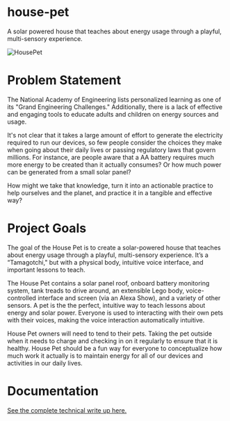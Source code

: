 # house-pet
A solar powered house that teaches about energy usage through a playful, multi-sensory experience.

![HousePet](https://images.squarespace-cdn.com/content/v1/5dd781860c835d40302e6d76/1575196571931-XJZOXEUO54XNLNGZDNJI/ke17ZwdGBToddI8pDm48kCgyGgR_HXO3l7tCNlud2wp7gQa3H78H3Y0txjaiv_0fDoOvxcdMmMKkDsyUqMSsMWxHk725yiiHCCLfrh8O1z5QPOohDIaIeljMHgDF5CVlOqpeNLcJ80NK65_fV7S1URaCoCofUvjeybVlXx_j400yeq_InGAudJoxL_CQPBocvyftB5L24TgeeIbHjXVwMA/IMG_0096.jpg?format=2500w)

# Problem Statement
The National Academy of Engineering lists personalized learning as one of its "Grand Engineering Challenges." Additionally, there is a lack of effective and engaging tools to educate adults and children on energy sources and usage.

It's not clear that it takes a large amount of effort to generate the electricity required to run our devices, so few people consider the choices they make when going about their daily lives or passing regulatory laws that govern millions. For instance, are people aware that a AA battery requires much more energy to be created than it actually consumes? Or how much power can be generated from a small solar panel?

How might we take that knowledge, turn it into an actionable practice to help ourselves and the planet, and practice it in a tangible and effective way?

# Project Goals
The goal of the House Pet is to create a solar-powered house that teaches about energy usage through a playful, multi-sensory experience. It’s a “Tamagotchi," but with a physical body, intuitive voice interface, and important lessons to teach.

The House Pet contains a solar panel roof, onboard battery monitoring system, tank treads to drive around, an extensible Lego body, voice-controlled interface and screen (via an Alexa Show), and a variety of other sensors. A pet is the the perfect, intuitive way to teach lessons about energy and solar power. Everyone is used to interacting with their own pets with their voices, making the voice interaction automatically intuitive.

House Pet owners will need to tend to their pets. Taking the pet outside when it needs to charge and checking in on it regularly to ensure that it is healthy. House Pet should be a fun way for everyone to conceptualize how much work it actually is to maintain energy for all of our devices and activities in our daily lives.

# Documentation
[See the complete technical write up here.](https://www.hackster.io/keenan-johnson/house-pet-d51097)
